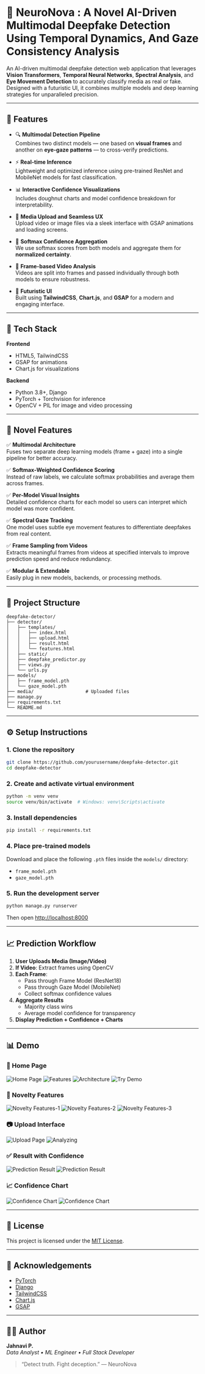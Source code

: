 # 🧠 NeuroNova : A Novel AI-Driven Multimodal Deepfake Detection Using Temporal Dynamics, And Gaze Consistency Analysis 

An AI-driven multimodal deepfake detection web application that leverages **Vision Transformers**, **Temporal Neural Networks**, **Spectral Analysis**, and **Eye Movement Detection** to accurately classify media as real or fake. Designed with a futuristic UI, it combines multiple models and deep learning strategies for unparalleled precision.

---

## 🚀 Features

- 🔍 **Multimodal Detection Pipeline**  
  Combines two distinct models — one based on **visual frames** and another on **eye-gaze patterns** — to cross-verify predictions.

- ⚡ **Real-time Inference**  
  Lightweight and optimized inference using pre-trained ResNet and MobileNet models for fast classification.

- 📊 **Interactive Confidence Visualizations**  
  Includes doughnut charts and model confidence breakdown for interpretability.

- 📁 **Media Upload and Seamless UX**  
  Upload video or image files via a sleek interface with GSAP animations and loading screens.

- 🧠 **Softmax Confidence Aggregation**  
  We use softmax scores from both models and aggregate them for **normalized certainty**.

- 🔬 **Frame-based Video Analysis**  
  Videos are split into frames and passed individually through both models to ensure robustness.

- 🌌 **Futuristic UI**  
  Built using **TailwindCSS**, **Chart.js**, and **GSAP** for a modern and engaging interface.

---

## 🧪 Tech Stack

**Frontend**
- HTML5, TailwindCSS
- GSAP for animations
- Chart.js for visualizations

**Backend**
- Python 3.8+, Django
- PyTorch + Torchvision for inference
- OpenCV + PIL for image and video processing

---

## 🧬 Novel Features

✅ **Multimodal Architecture**  
   Fuses two separate deep learning models (frame + gaze) into a single pipeline for better accuracy.

✅ **Softmax-Weighted Confidence Scoring**  
   Instead of raw labels, we calculate softmax probabilities and average them across frames.

✅ **Per-Model Visual Insights**  
   Detailed confidence charts for each model so users can interpret which model was more confident.

✅ **Spectral Gaze Tracking**  
   One model uses subtle eye movement features to differentiate deepfakes from real content.

✅ **Frame Sampling from Videos**  
   Extracts meaningful frames from videos at specified intervals to improve prediction speed and reduce redundancy.

✅ **Modular & Extendable**  
   Easily plug in new models, backends, or processing methods.

---

## 📂 Project Structure

```
deepfake-detector/
├── detector/
│   ├── templates/
│   │   ├── index.html
│   │   ├── upload.html
│   │   ├── result.html
│   │   └── features.html
│   ├── static/
│   ├── deepfake_predictor.py
│   ├── views.py
│   └── urls.py
├── models/
│   ├── frame_model.pth
│   └── gaze_model.pth
├── media/                   # Uploaded files
├── manage.py
├── requirements.txt
└── README.md
```

---

## ⚙️ Setup Instructions

### 1. Clone the repository
```bash
git clone https://github.com/yourusername/deepfake-detector.git
cd deepfake-detector
```

### 2. Create and activate virtual environment
```bash
python -m venv venv
source venv/bin/activate  # Windows: venv\Scripts\activate
```

### 3. Install dependencies
```bash
pip install -r requirements.txt
```

### 4. Place pre-trained models
Download and place the following `.pth` files inside the `models/` directory:
- `frame_model.pth`
- `gaze_model.pth`

### 5. Run the development server
```bash
python manage.py runserver
```
Then open [http://localhost:8000](http://localhost:8000)

---

## 📈 Prediction Workflow

1. **User Uploads Media (Image/Video)**
2. **If Video**: Extract frames using OpenCV  
3. **Each Frame**:  
   - Pass through Frame Model (ResNet18)  
   - Pass through Gaze Model (MobileNet)  
   - Collect softmax confidence values  
4. **Aggregate Results**  
   - Majority class wins  
   - Average model confidence for transparency  
5. **Display Prediction + Confidence + Charts**

---

## 📊 Demo

### 🧠 Home Page
![Home Page](https://github.com/jan257/AI-Driven-Multimodal-Deepfake-Detection-/blob/main/webpage/01-homepage.png)
![Features](webpage/02-features.png)
![Architecture](webpage/03-architecture.png)
![Try Demo](webpage/04-try_demo.png)

### 🚀 Novelty Features
![Novelty Features-1](webpage/05-novelty_features(a).png)
![Novelty Features-2](webpage/06-novelty_features(b).png)
![Novelty Features-3](webpage/07-novelty_features(c).png)

### 📷 Upload Interface
![Upload Page](webpage/08-upload_page.png)
![Analyzing](webpage/09-loading.png)

### ✅ Result with Confidence
![Prediction Result](webpage/10-results.png)
![Prediction Result](webpage/11-results.png)

### 📈 Confidence Chart
![Confidence Chart](webpage/10-with_confidence_chart.png)
![Confidence Chart](webpage/11-with_charts.png)

---

## 🔐 License

This project is licensed under the [MIT License](LICENSE).

---

## 🙌 Acknowledgements

- [PyTorch](https://pytorch.org/)
- [Django](https://www.djangoproject.com/)
- [TailwindCSS](https://tailwindcss.com/)
- [Chart.js](https://www.chartjs.org/)
- [GSAP](https://greensock.com/gsap/)

---

## 👩‍💻 Author

**Jahnavi P.**  
_Data Analyst • ML Engineer • Full Stack Developer_

> “Detect truth. Fight deception.” — NeuroNova
